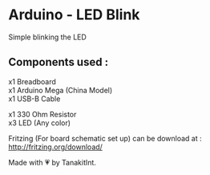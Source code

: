 # Arduino - LED Blink
Simple blinking the LED

## Components used :
x1 Breadboard  
x1 Arduino Mega (China Model)  
x1 USB-B Cable  

x1 330 Ohm Resistor  
x3 LED (Any color)

Fritzing (For board schematic set up) can be download at :  
http://fritzing.org/download/

Made with 💗 by TanakitInt.
